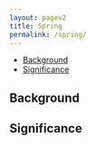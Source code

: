 ```yaml
---
layout: pagev2
title: Spring
permalink: /spring/
---
```

- [Background](#background)
- [Significance](#significance)

## Background

## Significance
